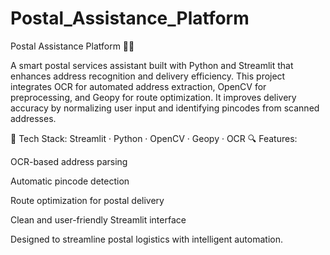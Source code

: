 # Postal_Assistance_Platform
Postal Assistance Platform 🚀📮

A smart postal services assistant built with Python and Streamlit that enhances address recognition and delivery efficiency. This project integrates OCR for automated address extraction, OpenCV for preprocessing, and Geopy for route optimization. It improves delivery accuracy by normalizing user input and identifying pincodes from scanned addresses.

🔧 Tech Stack: Streamlit · Python · OpenCV · Geopy · OCR
🔍 Features:

OCR-based address parsing

Automatic pincode detection

Route optimization for postal delivery

Clean and user-friendly Streamlit interface

Designed to streamline postal logistics with intelligent automation.
